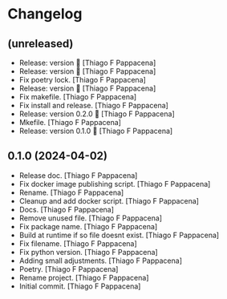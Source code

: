 Changelog
=========


(unreleased)
------------
- Release: version  🚀 [Thiago F Pappacena]
- Release: version  🚀 [Thiago F Pappacena]
- Fix poetry lock. [Thiago F Pappacena]
- Release: version  🚀 [Thiago F Pappacena]
- Fix makefile. [Thiago F Pappacena]
- Fix install and release. [Thiago F Pappacena]
- Release: version 0.2.0 🚀 [Thiago F Pappacena]
- Mkefile. [Thiago F Pappacena]
- Release: version 0.1.0 🚀 [Thiago F Pappacena]


0.1.0 (2024-04-02)
------------------
- Release doc. [Thiago F Pappacena]
- Fix docker image publishing script. [Thiago F Pappacena]
- Rename. [Thiago F Pappacena]
- Cleanup and add docker script. [Thiago F Pappacena]
- Docs. [Thiago F Pappacena]
- Remove unused file. [Thiago F Pappacena]
- Fix package name. [Thiago F Pappacena]
- Build at runtime if so file doesnt exist. [Thiago F Pappacena]
- Fix filename. [Thiago F Pappacena]
- Fix python version. [Thiago F Pappacena]
- Adding small adjustments. [Thiago F Pappacena]
- Poetry. [Thiago F Pappacena]
- Rename project. [Thiago F Pappacena]
- Initial commit. [Thiago F Pappacena]


